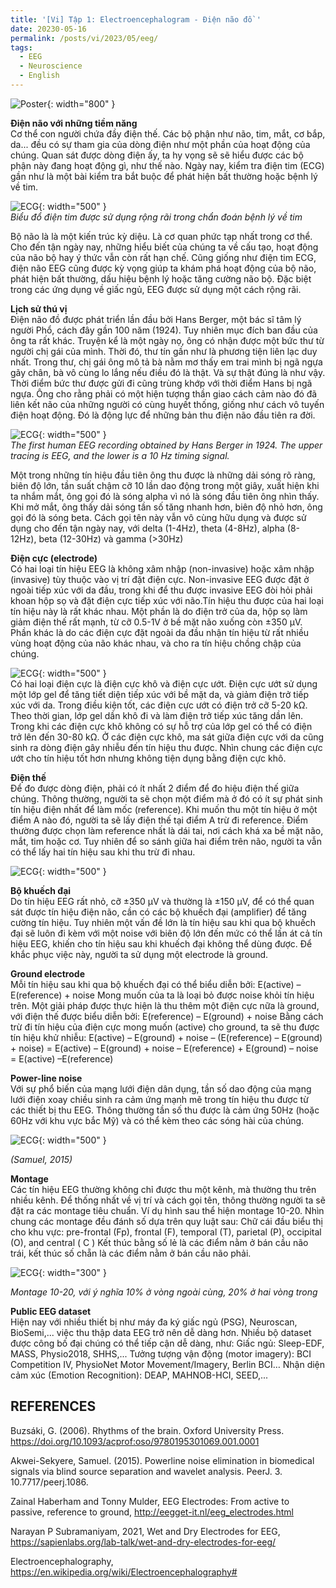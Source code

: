 ```yaml
---
title: '[Vi] Tập 1: Electroencephalogram - Điện não đồ '
date: 20230-05-16
permalink: /posts/vi/2023/05/eeg/
tags:
  - EEG
  - Neuroscience
  - English
---
```


![Poster](/images/post/2023_eeg_evoked.png){: width="800" }<br>

**Điện não với những tiềm năng** <br>
Cơ thể con người chứa đầy điện thế. Các bộ phận như não, tim, mắt, cơ bắp, da... đều có sự tham gia của dòng điện như một phần của hoạt động của chúng. Quan sát được dòng điện ấy, ta hy vọng sẽ sẽ hiểu được các bộ phận này đang hoạt động gì, như thế nào. Ngày nay, kiểm tra điện tim (ECG) gần như là một bài kiểm tra bắt buộc để phát hiện bất thường hoặc bệnh lý về tim.

![ECG](/images/post/2023_eeg_ecg.png){: width="500" } <br>
*Biểu đổ điện tim được sử dụng rộng rãi trong chẩn đoán bệnh lý về tim*

Bộ não là là một kiến trúc kỳ diệu. Là cơ quan phức tạp nhất trong cơ thể. Cho đến tận ngày nay, những hiểu biết của chúng ta về cấu tạo, hoạt động của não bộ hay ý thức vẫn còn rất hạn chế. 
Cũng giống như điện tim ECG, điện não EEG cũng được kỳ vọng giúp ta khám phá hoạt động của bộ não, phát hiện bất thường, dấu hiệu bệnh lý hoặc tăng cường não bộ. Đặc biệt trong các ứng dụng về giấc ngủ, EEG được sử dụng một cách rộng rãi.

**Lịch sử thú vị** <br>
Điện não đồ được phát triển lần đầu bởi Hans Berger, một bác sĩ tâm lý người Phổ, cách đây gần 100 năm (1924). Tuy nhiên mục đích ban đầu của ông ta rất khác. 
Truyện kể là một ngày nọ, ông có nhận được một bức thư từ người chị gái của mình. Thời đó, thư tín gần như là phương tiện liên lạc duy nhất. Trong thư, chị gái ông mô tả bà nằm mơ thấy em trai mình bị ngã ngựa gãy chân, bà vô cùng lo lắng nếu điều đó là thật. Và sự thật đúng là như vậy. Thời điểm bức thư được gửi đi cũng trùng khớp với thời điểm Hans bị ngã ngựa. Ông cho rằng phải có một hiện tượng thần giao cách cảm nào đó đã liên kết não của những người có cùng huyết thống, giống như cách vô tuyến điện hoạt động. Đó là động lực để những bản thu điện não đầu tiên ra đời. 

![ECG](/images/post/2023_eeg_alpha_dominant.png){: width="500" } <br>
*The first human EEG recording obtained by Hans Berger in 1924. The upper tracing is EEG, and the lower is a 10 Hz timing signal.*

Một trong những tín hiệu đầu tiên ông thu được là những dải sóng rõ ràng, biên độ lớn, tần suất chậm cỡ 10 lần dao động trong một giây, xuất hiện khi ta nhắm mắt, ông gọi đó là sóng alpha vì nó là sóng đầu tiên ông nhìn thấy. Khi mở mắt, ông thấy dải sóng tần số tăng nhanh hơn, biên độ nhỏ hơn, ông gọi đó là sóng beta. 
Cách gọi tên này vẫn vô cùng hữu dụng và được sử dụng cho đến tận ngày nay, với delta (1-4Hz), theta (4-8Hz), alpha (8-12Hz), beta (12-30Hz) và gamma (>30Hz)

**Điện cực (electrode)** <br>
Có hai loại tín hiệu EEG là không xâm nhập (non-invasive) hoặc xâm nhập (invasive) tùy thuộc vào vị trí đặt điện cực. Non-invasive EEG được đặt ở ngoài tiếp xúc với da đầu, trong khi để thu được invasive EEG đòi hỏi phải khoan hộp sọ và đặt điện cực tiếp xúc với não.Tín hiệu thu được của hai loại tín hiệu này là rất khác nhau. Một phần là do điện trở của da, hộp sọ làm giảm điện thế rất mạnh, từ cỡ 0.5-1V ở bề mặt não xuống còn ±350 μV. Phần khác là do các điện cực đặt ngoài da đầu nhận tín hiệu từ rất nhiều vùng hoạt động của não khác nhau, và cho ra tín hiệu chồng chập của chúng.

![ECG](/images/post/2023_eeg_electrodes.png){: width="500" } <br>
Có hai loại điện cực là điện cực khô và điện cực ướt. Điện cực ướt sử dụng một lớp gel để tăng tiết diện tiếp xúc với bề mặt da, và giảm điện trở tiếp xúc với da. Trong điều kiện tốt, các điện cực ướt có điện trở cỡ 5-20 kΩ. Theo thời gian, lớp gel dần khô đi và làm điện trở tiếp xúc tăng dần lên. Trong khi các điện cực khô không có sự hỗ trợ của lớp gel có thể có điện trở lên đến 30-80 kΩ. Ở các điện cực khô, ma sát giữa điện cực với da cũng sinh ra dòng điện gây nhiễu đến tín hiệu thu được. Nhìn chung các điện cực ướt cho tín hiệu tốt hơn nhưng không tiện dụng bằng điện cực khô.


**Điện thế** <br>
Để đo được dòng điện, phải có ít nhất 2 điểm để đo hiệu điện thế giữa chúng. Thông thường, người ta sẽ chọn một điểm mà ở đó có ít sự phát sinh tín hiệu điện nhất để làm mốc (reference). Khi muốn thu một tín hiệu ở một điểm A nào đó, người ta sẽ lấy điện thế tại điểm A trừ đi reference. Điểm thường được chọn làm reference nhất là dái tai, nơi cách khá xa bề mặt não, mắt, tim hoặc cơ. Tuy nhiên để so sánh giữa hai điểm trên não, người ta vẫn có thể lấy hai tín hiệu sau khi thu trừ đi nhau.

![ECG](/images/post/2023_eeg_potentials.png){: width="500" } <br>

**Bộ khuếch đại** <br>
Do tín hiệu EEG rất nhỏ, cỡ ±350 μV và thường là ±150 μV, để có thể quan sát được tín hiệu điện não, cần có các bộ khuếch đại (amplifier) để tăng cường tín hiệu. Tuy nhiên một vấn đề lớn là tín hiệu sau khi qua bộ khuếch đại sẽ luôn đi kèm với một noise với biên độ lớn đến mức có thể lấn át cả tín hiệu EEG, khiến cho tín hiệu sau khi khuếch đại không thể dùng được. Để khắc phục việc này, người ta sử dụng một electrode là ground.

**Ground electrode** <br>
Mỗi tín hiệu sau khi qua bộ khuếch đại có thể biểu diễn bởi: E(active) – E(reference) + noise
Mong muốn của ta là loại bỏ được noise khỏi tín hiệu trên. Một giải pháp được thực hiện là thu thêm một điện cực nữa là ground, với điện thế được biểu diễn bởi: 
E(reference) – E(ground) + noise
Bằng cách trừ đi tín hiệu của điện cực mong muốn (active) cho ground, ta sẽ thu được tín hiệu khử nhiễu:
E(active) – E(ground) + noise – (E(reference) – E(ground) + noise) =
E(active) – E(ground) + noise – E(reference) + E(ground) – noise =
E(active) –E(reference)

**Power-line noise** <br>
Với sự phổ biến của mạng lưới điện dân dụng, tần số dao động của mạng lưới điện xoay chiều sinh ra cảm ứng mạnh mẽ trong tín hiệu thu được từ các thiết bị thu EEG. Thông thường tần số thu được là cảm ứng 50Hz (hoặc 60Hz với khu vực bắc Mỹ) và có thể kèm theo các sóng hài của chúng.

![ECG](/images/post/2023_eeg_powerline_noise.png){: width="500" } <br>

*(Samuel, 2015)*

**Montage** <br>
Các tín hiệu EEG thường không chỉ được thu một kênh, mà thường thu trên nhiều kênh. Để thống nhất về vị trí và cách gọi tên, thông thường người ta sẽ đặt ra các montage tiêu chuẩn. Ví dụ hình sau thể hiện montage 10-20. Nhìn chung các montage đều đánh số dựa trên quy luật sau: 
Chữ cái đầu biểu thị cho khu vực: pre-frontal (Fp), frontal (F), temporal (T), parietal (P), occipital (O), and central ( C )
Kết thúc bằng số lẻ là các điểm nằm ở bán cầu não trái, kết thúc số chẵn là các điểm nằm ở bán cầu não phải.

![ECG](/images/post/2023_eeg_montage.png){: width="300" } <br>

*Montage 10-20, với ý nghĩa 10% ở vòng ngoài cùng, 20% ở hai vòng trong* <br>

**Public EEG dataset** <br>
Hiện nay với nhiều thiết bị như máy đa ký giấc ngủ (PSG), Neuroscan, BioSemi,... việc thu thập data EEG trở nên dễ dàng hơn.
Nhiều bộ dataset được công bố đại chúng có thể tiếp cận dễ dàng, như:
Giấc ngủ: Sleep-EDF, MASS, Physio2018, SHHS,...
Tưởng tượng vận động (motor imagery): BCI Competition IV, PhysioNet Motor Movement/Imagery, Berlin BCI…
Nhận diện cảm xúc (Emotion Recognition): DEAP, MAHNOB-HCI, SEED,...

REFERENCES
-----

Buzsáki, G. (2006). Rhythms of the brain. Oxford University Press. https://doi.org/10.1093/acprof:oso/9780195301069.001.0001

Akwei-Sekyere, Samuel. (2015). Powerline noise elimination in biomedical signals via blind source separation and wavelet analysis. PeerJ. 3. 10.7717/peerj.1086. 

Zainal Haberham and Tonny Mulder, EEG Electrodes: From active to passive, reference to ground, http://eegget-it.nl/eeg_electrodes.html

Narayan P Subramaniyam, 2021, Wet and Dry Electrodes for EEG, https://sapienlabs.org/lab-talk/wet-and-dry-electrodes-for-eeg/

Electroencephalography, https://en.wikipedia.org/wiki/Electroencephalography#
